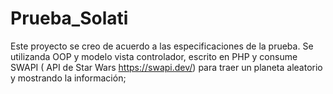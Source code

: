 # Prueba_Solati

Este proyecto se creo de acuerdo a las especificaciones de la prueba.
Se utilizanda OOP y modelo vista controlador, escrito en PHP y consume SWAPI ( API de Star Wars https://swapi.dev/) para traer un planeta aleatorio y mostrando la información; 

